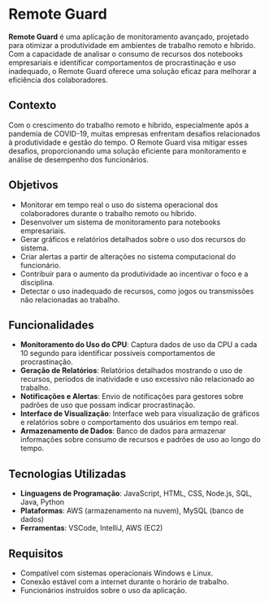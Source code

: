 # Remote Guard

**Remote Guard** é uma aplicação de monitoramento avançado, projetado para otimizar a produtividade em ambientes de trabalho remoto e híbrido. Com a capacidade de analisar o consumo de recursos dos notebooks empresariais e identificar comportamentos de procrastinação e uso inadequado, o Remote Guard oferece uma solução eficaz para melhorar a eficiência dos colaboradores.

## Contexto

Com o crescimento do trabalho remoto e híbrido, especialmente após a pandemia de COVID-19, muitas empresas enfrentam desafios relacionados à produtividade e gestão do tempo. O Remote Guard visa mitigar esses desafios, proporcionando uma solução eficiente para monitoramento e análise de desempenho dos funcionários.

## Objetivos

- Monitorar em tempo real o uso do sistema operacional dos colaboradores durante o trabalho remoto ou híbrido.
- Desenvolver um sistema de monitoramento para notebooks empresariais.
- Gerar gráficos e relatórios detalhados sobre o uso dos recursos do sistema.
- Criar alertas a partir de alterações no sistema computacional do funcionário.
- Contribuir para o aumento da produtividade ao incentivar o foco e a disciplina.
- Detectar o uso inadequado de recursos, como jogos ou transmissões não relacionadas ao trabalho.

## Funcionalidades

- **Monitoramento do Uso do CPU**: Captura  dados  de uso da CPU a cada 10 segundo para identificar possíveis comportamentos de procrastinação.
- **Geração de Relatórios**: Relatórios detalhados mostrando o uso de recursos, períodos de inatividade e uso excessivo não relacionado ao trabalho.
- **Notificações e Alertas**: Envio de notificações para gestores sobre padrões de uso que possam indicar procrastinação.
- **Interface de Visualização**: Interface web para visualização de gráficos e relatórios sobre o comportamento dos usuários em tempo real.
- **Armazenamento de Dados**: Banco de dados para armazenar informações sobre consumo de recursos e padrões de uso ao longo do tempo.

## Tecnologias Utilizadas

- **Linguagens de Programação**: JavaScript, HTML, CSS, Node.js, SQL, Java, Python
- **Plataformas**: AWS (armazenamento na nuvem), MySQL (banco de dados)
- **Ferramentas**: VSCode, IntelliJ, AWS (EC2)

## Requisitos

- Compatível com sistemas operacionais Windows e Linux.
- Conexão estável com a internet durante o horário de trabalho.
- Funcionários instruídos sobre o uso da aplicação.



